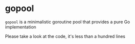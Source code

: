 # gopool

`gopool` is a minimalistic goroutine pool that provides a pure Go implementation

Please take a look at the code, it's less than a hundred lines
